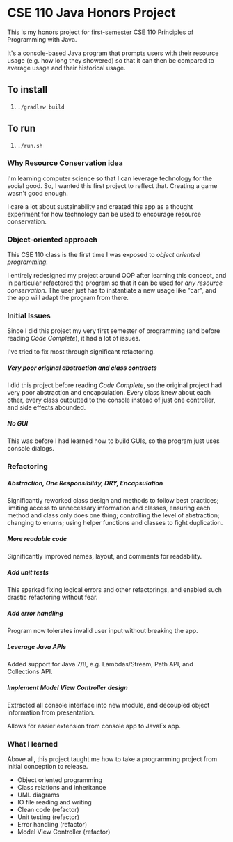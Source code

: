 # CSE 110 Java Honors Project
This is my honors project for first-semester CSE 110 Principles of Programming with Java.

It's a console-based Java program that prompts users with their resource usage (e.g. how long they showered) so that it can then be compared to average usage and their historical usage.

## To install
1. `./gradlew build`

## To run
1. `./run.sh`

### Why Resource Conservation idea
I'm learning computer science so that I can leverage technology for the social good. So, I wanted this first project to reflect that. Creating a game wasn't good enough.

I care a lot about sustainability and created this app as a thought experiment for how technology can be used to encourage resource conservation.

### Object-oriented approach
This CSE 110 class is the first time I was exposed to *object oriented programming*.

I entirely redesigned my project around OOP after learning this concept, and 
in particular refactored the program so that it can be used for *any 
resource conservation*. The user just has to instantiate a new usage like 
"car", and the app will adapt the program from there.

### Initial Issues
Since I did this project my very first semester of programming (and before 
reading *Code Complete*), it had a lot of issues.

I've tried to fix most through significant refactoring.

##### Very poor original abstraction and class contracts
I did this project before reading *Code Complete*, so the original project 
had very poor abstraction and encapsulation. Every class knew about each 
other, every class outputted to the console instead of just one controller, 
and side effects abounded.

##### No GUI
This was before I had learned how to build GUIs, so the program just uses 
console dialogs. 

### Refactoring

##### Abstraction, One Responsibility, DRY, Encapsulation
Significantly reworked class design and methods to follow best practices; 
limiting access to unnecessary information and classes, ensuring each method 
and class only does one thing; controlling the level of abstraction; changing to enums; using helper functions and classes to fight duplication.

##### More readable code
Significantly improved names, layout, and comments for readability. 

##### Add unit tests
This sparked fixing logical errors and other refactorings, and enabled such 
drastic refactoring without fear.

##### Add error handling
Program now tolerates invalid user input without breaking the app.

##### Leverage Java APIs
Added support for Java 7/8, e.g. Lambdas/Stream, Path API, and Collections API.

##### Implement Model View Controller design
Extracted all console interface into new module, and decoupled object 
information from presentation.

Allows for easier extension from console app to JavaFx app.

### What I learned
Above all, this project taught me how to take a programming project from initial conception to release.
* Object oriented programming
* Class relations and inheritance
* UML diagrams
* IO file reading and writing
* Clean code (refactor)
* Unit testing (refactor)
* Error handling (refactor)
* Model View Controller (refactor)

